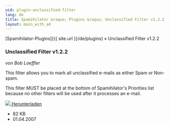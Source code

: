 ```yaml
---
uid: plugin-unclassified-filter
lang: de
title: Spamihilator &raquo; Plugins &raquo; Unclassified Filter v1.2.2
layout: main_with_ad
---
```


[Spamihilator-Plugins]({{ site.url }}/de/plugins) &laquo; Unclassified Filter v1.2.2

### Unclassified Filter v1.2.2

_von Bob Loeffler_

This filter allows you to mark all unclassified e-mails as either Spam or Non-spam.

This filter MUST be placed at the bottom of Spamihilator's Priorities list because no other filters will be used after it processes an e-mail.

<div class="downloadsection">
<a href="http://www.peaktopeak.com/spamihilator/unclassifiedfilter_1_2_2.exe" class="radius button left" id="download-button"><img src="{{site.url}}/images/download-arrow.png"> Herunterladen</a>
<ul id="download-notes">
<li>82 KB</li>
<li>01.04.2007</li>
</ul>
</div>

